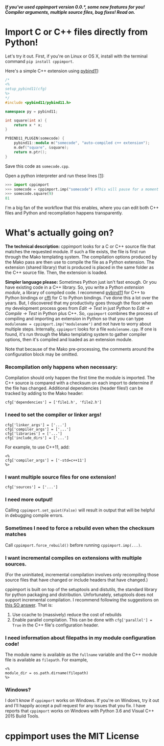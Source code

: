 ##### If you've used cppimport version 0.0.*, some new features for you! Compiler arguments, multiple source files, bug fixes! Read on.

# Import C or C++ files directly from Python!
Let's try it out. First, if you're on Linux or OS X, install with the terminal command `pip install cppimport`.

Here's a simple C++ extension using [pybind11](https://github.com/pybind/pybind11):
```c++
/*
<%
setup_pybind11(cfg)
%>
*/
#include <pybind11/pybind11.h>

namespace py = pybind11;

int square(int x) {
    return x * x;
}

PYBIND11_PLUGIN(somecode) {
    pybind11::module m("somecode", "auto-compiled c++ extension");
    m.def("square", &square);
    return m.ptr();
}
```

Save this code as `somecode.cpp`.

Open a python interpreter and run these lines [\[1\]](#notes):
```python
>>> import cppimport
>>> somecode = cppimport.imp("somecode") #This will pause for a moment to compile the module
>>> somecode.square(9)
81
```

I'm a big fan of the workflow that this enables, where you can edit both C++ files and Python and recompilation happens transparently.

# What's actually going on?

**The technical description:** cppimport looks for a C or C++ source file that matches the requested module. If such a file exists, the file is first run through the Mako templating system. The compilation options produced by the Mako pass are then use to compile the file as a Python extension. The extension (shared library) that is produced is placed in the same folder as the C++ source file. Then, the extension is loaded.

**Simpler language please:** Sometimes Python just isn't fast enough. Or you have existing code in a C++ library. So, you write a Python *extension module*, a library of compiled code. I recommend [pybind11](https://github.com/pybind/pybind11) for C++ to Python bindings or [cffi](https://cffi.readthedocs.io/en/latest/) for C to Python bindings. I've done this a lot over the years. But, I discovered that my productivity goes through the floor when my development process goes from *Edit -> Test* in just Python to *Edit -> Compile -> Test* in Python plus C++. So, `cppimport` combines the process of compiling and importing an extension in Python so that you can type `modulename = cppimport.imp("modulename")` and not have to worry about multiple steps. Internally, `cppimport` looks for a file `modulename.cpp`. If one is found, it's run through the Mako templating system to gather compiler options, then it's compiled and loaded as an extension module.

Note that because of the Mako pre-processing, the comments around the configuration block may be omitted.

### Recompilation only happens when necessary:
Compilation should only happen the first time the module is imported. The C++ source is compared with a checksum on each import to determine if the file has changed. Additional dependencies (header files!) can be tracked by adding to the Mako header:
```
cfg['dependencies'] = ['file1.h', 'file2.h']
```

### I need to set the compiler or linker args!
```
cfg['linker_args'] = ['...']
cfg['compiler_args'] = ['...']
cfg['libraries'] = ['...']
cfg['include_dirs'] = ['...']
```

For example, to use C++11, add:
```
<%
cfg['compiler_args'] = ['-std=c++11']
%>
```

### I want multiple source files for one extension!
```
cfg['sources'] = ['...']
```

### I need more output!
Calling `cppimport.set_quiet(False)` will result in output that will be helpful in debugging compile errors.

### Sometimes I need to force a rebuild even when the checksum matches
Call `cppimport.force_rebuild()` before running `cppimport.imp(...)`.

### I want incremental compiles on extensions with multiple sources.

(For the uninitiated, incremental compilation involves only recompiling those source files that have changed or include headers that have changed.)

cppimport is built on top of the setuptools and distutils, the standard library for python packaging and distribution. Unfortunately, setuptools does not support incremental compilation. I recommend following the suggestions on [this SO answer](http://stackoverflow.com/questions/11013851/speeding-up-build-process-with-distutils). That is:

1. Use ccache to (massively) reduce the cost of rebuilds
2. Enable parallel compilation. This can be done with `cfg['parallel'] = True` in the C++ file's configuration header.

### I need information about filepaths in my module configuration code!
The module name is available as the `fullname` variable and the C++ module file is available as `filepath`.
For example,
```
<%
module_dir = os.path.dirname(filepath)
%>
```

### Windows?
I don't know if `cppimport` works on Windows. If you're on Windows, try it out and I'll happily accept a pull request for any issues that you fix. I have reports that `cppimport` works on Windows with Python 3.6 and Visual C++ 2015 Build Tools.

# cppimport uses the MIT License
